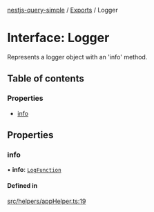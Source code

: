 [nestjs-query-simple](../README.md) / [Exports](../modules.md) / Logger

# Interface: Logger

Represents a logger object with an 'info' method.

## Table of contents

### Properties

- [info](Logger.md#info)

## Properties

### info

• **info**: [`LogFunction`](../modules.md#logfunction)

#### Defined in

[src/helpers/appHelper.ts:19](https://github.com/choresh/nestjs-query-simple/blob/3e0ba8f/packages/nestjs-query-simple/src/helpers/appHelper.ts#L19)
